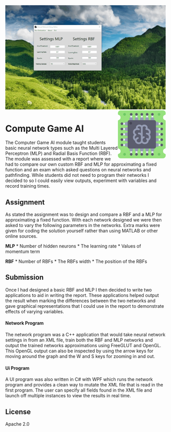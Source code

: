 
<img src='preview.gif' />

<img src='icon.png' width='150' height='150' align='right'/>

# Compute Game AI

The Computer Game AI module taught students basic neural network types such as the Multi Layered Perceptron (MLP) and Radial Basis Function (RBF). The module was assessed with a report where we had to compare our own custom RBF and MLP for approximating a fixed function and an exam which asked questions on neural networks and pathfinding. While students did not need to program their networks I decided to so I could easily view outputs, experiment with variables and record training times. 
 
## Assignment

As stated the assignment was to design and compare a RBF and a MLP for approximating a fixed function. With each network designed we were then asked to vary the following parameters in the networks. Extra marks were given for coding the solution yourself rather than using MATLAB or other online sources. 

**MLP**
    * Number of hidden neurons
    * The learning rate
    * Values of momentum term

**RBF**
    * Number of RBFs
    * The RBFs width
    * The position of the RBFs

## Submission

Once I had designed a basic RBF and MLP I then decided to write two applications to aid in writing the report. These applications helped output the result when marking the differences between the two networks and gave graphical representations that I could use in the report to demonstrate effects of varying variables.

#### Network Program

The network program was a C++ application that would take neural network settings in from an XML file, train both the RBF and MLP networks and output the trained networks approximations using FreeGLUT and OpenGL. This OpenGL output can also be inspected by using the arrow keys for moving around the graph and the W and S keys for zooming in and out.

#### Ui Program

A UI program was also written in C# with WPF which runs the network program and provides a clean way to mutate the XML file that is read in the first program. The user can specify all fields found in the XML file and launch off multiple instances to view the results in real time.

## License

Apache 2.0
